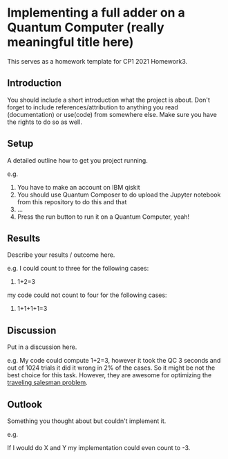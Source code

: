 # Implementing a full adder on a Quantum Computer (really meaningful title here)

This serves as a homework template for CP1 2021 Homework3.

## Introduction

You should include a short introduction what the project is about. Don't forget to include references/attribution to anything you read (documentation) or use(code) from somewhere else. Make sure you have the rights to do so as well.

## Setup

A detailed outline how to get you project running.

e.g.

1. You have to make an account on IBM qiskit
2. You should use Quantum Composer to do upload the Jupyter notebook from this repository to do this and that
3. ...
4. Press the run button to run it on a Quantum Computer, yeah!

## Results

Describe your results / outcome here.

e.g. I could count to three for the following cases:

1. 1+2=3

my code could not count to four for the following cases:

1. 1+1+1+1=3

## Discussion

Put in a discussion here.

e.g. My code could compute 1+2=3, however it took the QC 3 seconds and out of 1024 trials it did it wrong in 2% of the cases. So it might be not the best choice for this task. However, they are awesome for optimizing the [traveling salesman problem](https://xkcd.com/285/).

## Outlook

Something you thought about but couldn't implement it.

e.g.

If I would do X and Y my implementation could even count to -3.

